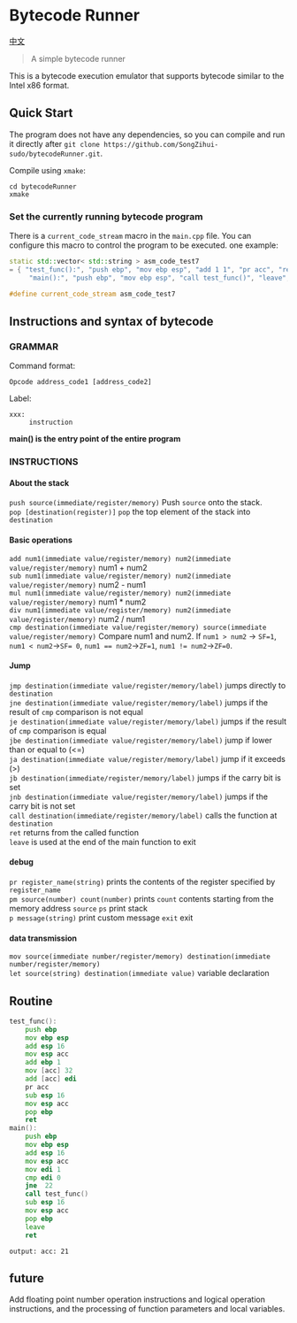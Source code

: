 # Bytecode Runner

[中文](./readme_zh_cn.md)

> A simple bytecode runner

This is a bytecode execution emulator that supports bytecode similar to the Intel x86 format.

## Quick Start

The program does not have any dependencies, so you can compile and run it directly after `git clone https://github.com/SongZihui-sudo/bytecodeRunner.git`.

Compile using `xmake`:

```
cd bytecodeRunner
xmake
```

### Set the currently running bytecode program

There is a `current_code_stream` macro in the `main.cpp` file. You can configure this macro to control the program to be executed.
one example:

```c++
static std::vector< std::string > asm_code_test7
= { "test_func():", "push ebp", "mov ebp esp", "add 1 1", "pr acc", "ret",
     "main():", "push ebp", "mov ebp esp", "call test_func()", "leave", "ret" };

#define current_code_stream asm_code_test7
```

## Instructions and syntax of bytecode

### GRAMMAR

Command format:

```
Opcode address_code1 [address_code2]
```

Label:

```
xxx:
     instruction
```

**main() is the entry point of the entire program**

### INSTRUCTIONS

#### About the stack

`push source(immediate/register/memory)` Push `source` onto the stack.  
`pop [destination(register)]` `pop` the top element of the stack into `destination`

#### Basic operations

`add num1(immediate value/register/memory) num2(immediate value/register/memory)` num1 + num2  
`sub num1(immediate value/register/memory) num2(immediate value/register/memory)` num2 - num1  
`mul num1(immediate value/register/memory) num2(immediate value/register/memory)` num1 \* num2  
`div num1(immediate value/register/memory) num2(immediate value/register/memory)` num2 / num1  
`cmp destination(immediate value/register/memory) source(immediate value/register/memory)` Compare num1 and num2. If `num1 > num2` -> `SF=1`, `num1 < num2`->`SF= 0`, `num1 == num2`->`ZF=1`, `num1 != num2`->`ZF=0`.

#### Jump

`jmp destination(immediate value/register/memory/label)` jumps directly to `destination`  
`jne destination(immediate value/register/memory/label)` jumps if the result of `cmp` comparison is not equal  
`je destination(immediate value/register/memory/label)` jumps if the result of `cmp` comparison is equal  
`jbe destination(immediate value/register/memory/label)` jump if lower than or equal to (<=)  
`ja destination(immediate value/register/memory/label)` jump if it exceeds (>)  
`jb destination(immediate/register/memory/label)` jumps if the carry bit is set  
`jnb destination(immediate value/register/memory/label)` jumps if the carry bit is not set  
`call destination(immediate/register/memory/label)` calls the function at `destination`  
`ret` returns from the called function  
`leave` is used at the end of the main function to exit

#### debug

`pr register_name(string)` prints the contents of the register specified by `register_name`  
`pm source(number) count(number)` prints `count` contents starting from the memory address `source`
`ps` print stack  
`p message(string)` print custom message
`exit` exit

#### data transmission

`mov source(immediate number/register/memory) destination(immediate number/register/memory)`  
`let source(string) destination(immediate value)` variable declaration

## Routine

```asm
test_func():
    push ebp
    mov ebp esp
    add esp 16
    mov esp acc
    add ebp 1
    mov [acc] 32
    add [acc] edi
    pr acc
    sub esp 16
    mov esp acc
    pop ebp
    ret
main():
    push ebp
    mov ebp esp
    add esp 16
    mov esp acc
    mov edi 1
    cmp edi 0
    jne  22
    call test_func()
    sub esp 16
    mov esp acc
    pop ebp
    leave
    ret
```

```
output: acc: 21
```

## future

Add floating point number operation instructions and logical operation instructions, and the processing of function parameters and local variables.
